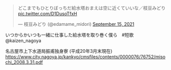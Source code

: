 <blockquote class="twitter-tweet"><p lang="ja" dir="ltr">どこまでもひとりぼっちだ給水塔おまえは空に近くていいな／枝豆みどり <a href="https://t.co/D1DusoTfxH">pic.twitter.com/D1DusoTfxH</a></p>&mdash; 枝豆みどり (@edamame_midori) <a href="https://twitter.com/edamame_midori/status/1437936682519568384?ref_src=twsrc%5Etfw">September 15, 2021</a></blockquote> <script async src="https://platform.twitter.com/widgets.js" charset="utf-8"></script>


いつからかいつも一緒に仕事した給水塔を取り巻く僕ら　#短歌 @kaizen_nagoya

名古屋市上下水道局振甫独身寮
(平成20年3月末現在)
https://www.city.nagoya.jp/kankyo/cmsfiles/contents/0000076/76752/misochi_2008.3.31.pdf
